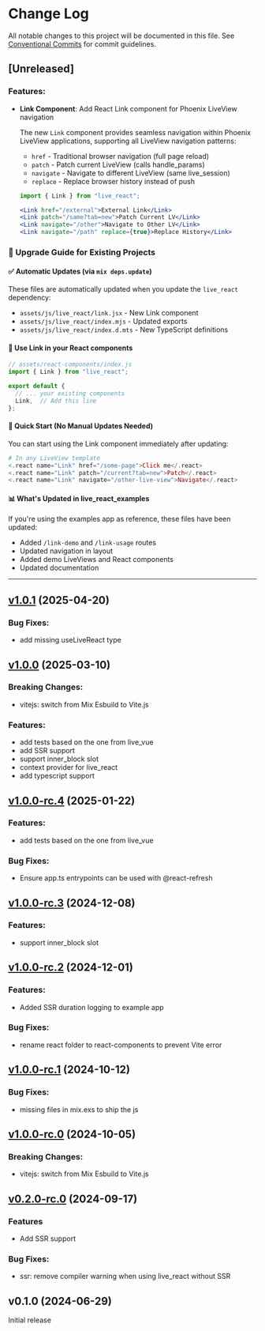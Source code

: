 # Change Log

All notable changes to this project will be documented in this file.
See [Conventional Commits](Https://conventionalcommits.org) for commit guidelines.

<!-- changelog -->

## [Unreleased]

### Features:

* **Link Component**: Add React Link component for Phoenix LiveView navigation

  The new `Link` component provides seamless navigation within Phoenix LiveView applications, supporting all LiveView navigation patterns:
  
  - `href` - Traditional browser navigation (full page reload)
  - `patch` - Patch current LiveView (calls handle_params)
  - `navigate` - Navigate to different LiveView (same live_session)
  - `replace` - Replace browser history instead of push

  ```jsx
  import { Link } from "live_react";
  
  <Link href="/external">External Link</Link>
  <Link patch="/same?tab=new">Patch Current LV</Link>
  <Link navigate="/other">Navigate to Other LV</Link>
  <Link navigate="/path" replace={true}>Replace History</Link>
  ```

### 🔄 Upgrade Guide for Existing Projects

#### ✅ Automatic Updates (via `mix deps.update`)
These files are automatically updated when you update the `live_react` dependency:
- `assets/js/live_react/link.jsx` - New Link component
- `assets/js/live_react/index.mjs` - Updated exports
- `assets/js/live_react/index.d.mts` - New TypeScript definitions

#### 📝 Use Link in your React components

```javascript
// assets/react-components/index.js
import { Link } from "live_react";

export default {
  // ... your existing components
  Link,  // Add this line
};
```

#### 🚀 Quick Start (No Manual Updates Needed)
You can start using the Link component immediately after updating:

```elixir
# In any LiveView template
<.react name="Link" href="/some-page">Click me</.react>
<.react name="Link" patch="/current?tab=new">Patch</.react>
<.react name="Link" navigate="/other-live-view">Navigate</.react>
```

#### 📊 What's Updated in live_react_examples
If you're using the examples app as reference, these files have been updated:
- Added `/link-demo` and `/link-usage` routes
- Updated navigation in layout
- Added demo LiveViews and React components
- Updated documentation

---

## [v1.0.1](https://github.com/mrdotb/live_react/compare/v1.0.1...v1.0.0) (2025-04-20)

### Bug Fixes:

* add missing useLiveReact type


## [v1.0.0](https://github.com/mrdotb/live_react/compare/v1.0.0...v1.0.0-rc.4) (2025-03-10)

### Breaking Changes:

* vitejs: switch from Mix Esbuild to Vite.js

### Features:

* add tests based on the one from live_vue
* add SSR support
* support inner_block slot
* context provider for live_react
* add typescript support


## [v1.0.0-rc.4](https://github.com/mrdotb/live_react/compare/v1.0.0-rc.3...v1.0.0-rc.4) (2025-01-22)

### Features:

* add tests based on the one from live_vue

### Bug Fixes:

* Ensure app.ts entrypoints can be used with @react-refresh

## [v1.0.0-rc.3](https://github.com/mrdotb/live_react/compare/v1.0.0-rc.2...v1.0.0-rc.3) (2024-12-08)


### Features:

* support inner_block slot

## [v1.0.0-rc.2](https://github.com/mrdotb/live_react/compare/v1.0.0-rc.1...v1.0.0-rc.2) (2024-12-01)




### Features:

* Added SSR duration logging to example app

### Bug Fixes:

* rename react folder to react-components to prevent Vite error

## [v1.0.0-rc.1](https://github.com/mrdotb/live_react/compare/v1.0.0-rc.0...v1.0.0-rc.1) (2024-10-12)




### Bug Fixes:

* missing files in mix.exs to ship the js

## [v1.0.0-rc.0](https://github.com/mrdotb/live_react/compare/v0.2.0-rc.0...v1.0.0-rc.0) (2024-10-05)
### Breaking Changes:

* vitejs: switch from Mix Esbuild to Vite.js

## [v0.2.0-rc.0](https://github.com/mrdotb/live_react/compare/v0.2.0-rc.0...v0.2.0-rc.0) (2024-09-17)

### Features

* Add SSR support

### Bug Fixes:

* ssr: remove compiler warning when using live_react without SSR

## v0.1.0 (2024-06-29)

Initial release
